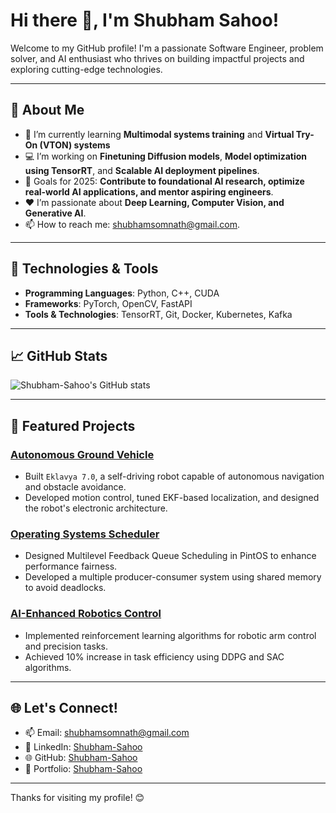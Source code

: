 # Hi there 👋, I'm Shubham Sahoo!

Welcome to my GitHub profile! I'm a passionate Software Engineer, problem solver, and AI enthusiast who thrives on building impactful projects and exploring cutting-edge technologies.

---

## 🚀 About Me
- 🌱 I’m currently learning **Multimodal systems training** and **Virtual Try-On (VTON) systems**
- 💻 I’m working on **Finetuning Diffusion models**, **Model optimization using TensorRT**, and **Scalable AI deployment pipelines**.
- 🎯 Goals for 2025: **Contribute to foundational AI research, optimize real-world AI applications, and mentor aspiring engineers**.
- ❤️ I’m passionate about **Deep Learning, Computer Vision, and Generative AI**.
- 📫 How to reach me: [shubhamsomnath@gmail.com](mailto:shubhamsomnath@gmail.com).

---

## 🔧 Technologies & Tools
- **Programming Languages**: Python, C++, CUDA
- **Frameworks**: PyTorch, OpenCV, FastAPI
- **Tools & Technologies**: TensorRT, Git, Docker, Kubernetes, Kafka

---

## 📈 GitHub Stats
![Shubham-Sahoo's GitHub stats](https://github-readme-stats.vercel.app/api?username=Shubham-Sahoo&show_icons=true&theme=radical)

---

## 🌟 Featured Projects

### [Autonomous Ground Vehicle](https://github.com/Shubham-Sahoo/eklavya)  
- Built `Eklavya 7.0`, a self-driving robot capable of autonomous navigation and obstacle avoidance.  
- Developed motion control, tuned EKF-based localization, and designed the robot's electronic architecture.

### [Operating Systems Scheduler](https://github.com/Shubham-Sahoo/pintos-scheduler)  
- Designed Multilevel Feedback Queue Scheduling in PintOS to enhance performance fairness.  
- Developed a multiple producer-consumer system using shared memory to avoid deadlocks.

### [AI-Enhanced Robotics Control](https://github.com/Shubham-Sahoo/robotics-ai-control)  
- Implemented reinforcement learning algorithms for robotic arm control and precision tasks.  
- Achieved 10% increase in task efficiency using DDPG and SAC algorithms.

---


## 🌐 Let's Connect!
- 📫 Email: [shubhamsomnath@gmail.com](mailto:shubhamsomnath@gmail.com)  
- 🔗 LinkedIn: [Shubham-Sahoo](https://www.linkedin.com/in/shubham-sahoo-62819b138)  
- 🌐 GitHub: [Shubham-Sahoo](https://github.com/Shubham-Sahoo)  
- 📜 Portfolio: [Shubham-Sahoo]([https:shubham-sahoo.github.io](https://shubham-sahoo.github.io/)) 

---

Thanks for visiting my profile! 😊
